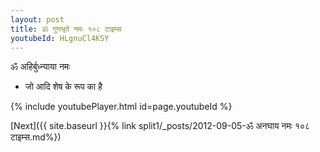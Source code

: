 ```yaml
---
layout: post
title: ॐ गुणभृते नमः १०८ टाइम्स
youtubeId: HLgnuCl4KSY
---
```

 
 
 ॐ अहिर्बुध्न्याया नमः  
 
 -  जो आदि शेष के रूप का है 
 
  
 
  
 
 
 
 
 
 


{% include youtubePlayer.html id=page.youtubeId %}
 
[Next]({{ site.baseurl }}{% link  split1/_posts/2012-09-05-ॐ अनघाय नमः १०८ टाइम्स.md%})
 
